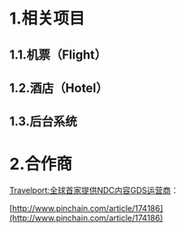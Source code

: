 # 1.相关项目

## 1.1.机票（Flight）

## 1.2.酒店（Hotel）

## 1.3.后台系统

# 2.合作商

[Travelport:全球首家提供NDC内容GDS运营商](http://www.pinchain.com/article/174186)：

[http://www.pinchain.com/article/174186](http://www.pinchain.com/article/174186)

